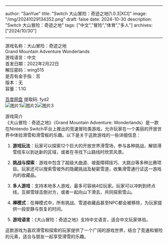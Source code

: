 
---
author: "SanYue"
title: "Switch 大山冒险：奇迹之地[1.0.3|XCI]"
image: "/img/20241029134352.png"
draft: false
date: 2024-10-30
description: "Switch 大山冒险：奇迹之地"
tags: ["中文","冒险","体育","多人"]
archives: ["2024/10/30"]

---

游戏名称：大山冒险：奇迹之地   
Grand Mountain Adventure Wonderlands    
游戏语言：中文  
首发日期：2022年2月22日  
解压密码：wing515  
是否有金手指：否  
版本：无   
容量：1.1G

[百度网盘](https://pan.baidu.com/s/1nwV9KZecnJaCOJPg13i_rg) 提取码: fyd2  
![图片1](/img/43352dc5ee.jpg)![图片2](/img/920aa52daf84e.jpg)![图片3](/img/d327377201.jpg)  

游戏简介  
《大山冒险：奇迹之地》（Grand Mountain Adventure: Wonderlands）是一款在Nintendo Switch平台上推出的竞速冒险类游戏，允许玩家在一个美丽的开放世界中体验滑雪和滑雪板的乐趣。以下是关于这款游戏的一些详细信息：

1. **游戏玩法**：玩家可以探索12个巨大的开放世界滑雪场，参与各种挑战，解锁滑雪缆车以到达新的区域，或者在寻找下山路线时欣赏风景。

2. **挑战与探索**：游戏中包含了超级大曲道、坡面障碍技巧、大跳台等多种比赛项目。玩家还可以搜索雪坡外的隐藏挑战及秘密雪道，收集滑雪通行证这一游戏内的收藏品。

3. **多人游戏**：支持本地多人游戏，最多可容纳4位玩家。玩家可以冲刺到终点线，互掷雪球击倒对方，或者一起向山下滑去，共同探索雪山。

4. **禅模式**：在禅模式中，所有挑战、雪道收藏品甚至NPC都会被移除，为玩家提供一段安静与恢复的时间。

5. **游戏语言**：《大山冒险：奇迹之地》支持中文语言，适合中文玩家体验。

这款游戏为喜欢滑雪和探索的玩家提供了一个广阔的游戏世界，结合了竞速和冒险的元素，适合与朋友一起享受滑雪的乐趣。
